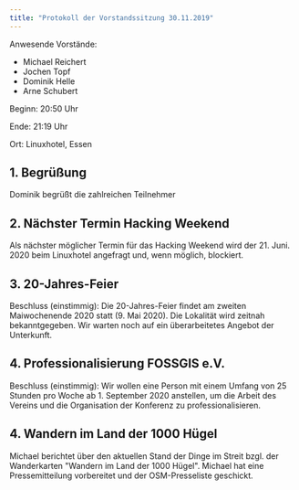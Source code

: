 ```yaml
---
title: "Protokoll der Vorstandssitzung 30.11.2019"
---
```


Anwesende Vorstände: 

* Michael Reichert
* Jochen Topf
* Dominik Helle
* Arne Schubert

Beginn: 20:50 Uhr

Ende: 21:19 Uhr

Ort: Linuxhotel, Essen

## 1. Begrüßung

Dominik begrüßt die zahlreichen Teilnehmer 

## 2. Nächster Termin Hacking Weekend

Als nächster möglicher Termin für das Hacking Weekend wird der 21. Juni. 2020 beim Linuxhotel angefragt und, wenn möglich, blockiert.

## 3. 20-Jahres-Feier

Beschluss (einstimmig): Die 20-Jahres-Feier findet am zweiten Maiwochenende 2020 statt (9. Mai 2020). Die Lokalität wird zeitnah bekanntgegeben. Wir warten noch auf ein überarbeitetes Angebot der Unterkunft.

## 4. Professionalisierung FOSSGIS e.V.

Beschluss (einstimmig): Wir wollen eine Person mit einem Umfang von 25 Stunden pro Woche ab 1. September 2020 anstellen, um die Arbeit des Vereins und die Organisation der Konferenz zu professionalisieren.

## 4. Wandern im Land der 1000 Hügel

Michael berichtet über den aktuellen Stand der Dinge im Streit bzgl. der Wanderkarten "Wandern im Land der 1000 Hügel".
Michael hat eine Pressemitteilung vorbereitet und der OSM-Presseliste geschickt.
